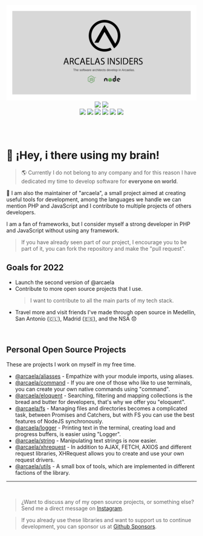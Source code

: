 <img src="./assets/banner.svg">

<div style="text-align:center;width:100%;">
<a target="_blank" href="https://github.com/sponsors/arcaela"><img src="https://img.shields.io/badge/SPONSOR-%E2%99%A5-pink"></a> <a target="_blank" href="./LICENSE"><img src="https://img.shields.io/badge/LICENSE-MD-blue"></a>
</div>

<div style="text-align:center;">
<a target="_blank" href="https://npmjs.com/package/@arcaela/aliasses"><img src="https://img.shields.io/badge/aliasses-npm-red"></a> <a target="_blank" href="https://npmjs.com/package/@arcaela/command"><img src="https://img.shields.io/badge/command-npm-blue"></a> <a target="_blank" href="https://npmjs.com/package/@arcaela/eloquent"><img src="https://img.shields.io/badge/eloquent-npm-orange"></a> <a target="_blank" href="https://npmjs.com/package/@arcaela/fs"><img src="https://img.shields.io/badge/fs-npm-violet"></a> <a target="_blank" href="https://npmjs.com/package/@arcaela/logger"><img src="https://img.shields.io/badge/logger-npm-green"></a> <a target="_blank" href="https://npmjs.com/package/@arcaela/logger"><img src="https://img.shields.io/badge/logger-npm-xhrequest"></a>
</div>

<br> <br>

# 👋 ¡Hey, i there using my brain!

> 🌎 Currently I do not belong to any company and for this reason I have dedicated my time to develop software for **everyone on world**.

🚧 I am also the maintainer of "arcaela", a small project aimed at creating useful tools for development, among the languages ​​we handle we can mention PHP and JavaScript and I contribute to multiple projects of others developers.

I am a fan of frameworks, but I consider myself a strong developer in PHP and JavaScript without using any framework.

> If you have already seen part of our project, I encourage you to be part of it, you can fork the repository and make the "pull request".

## Goals for 2022
- Launch the second version of @arcaela
- Contribute to more open source projects that I use.
    > I want to contribute to all the main parts of my tech stack.
- Travel more and visit friends I've made through open source in Medellin, San Antonio (🇨🇱),  Madrid (🇪🇸), and the NSA 😞


<br/>

## Personal Open Source Projects

These are projects I work on myself in my free time.

- [@arcaela/aliasses](https://github.com/arcaela/arcaela/aliasses) - Empathize with your module imports, using aliases.
- [@arcaela/command](https://github.com/arcaela/arcaela/command) - If you are one of those who like to use terminals, you can create your own native commands using "command".
- [@arcaela/eloquent](https://github.com/arcaela/arcaela/eloquent) - Searching, filtering and mapping collections is the bread and butter for developers, that's why we offer you "eloquent".
- [@arcaela/fs](https://github.com/arcaela/arcaela/fs) - Managing files and directories becomes a complicated task, between Promises and Catchers, but with FS you can use the best features of NodeJS synchronously.
- [@arcaela/logger](https://github.com/arcaela/arcaela/logger) - Printing text in the terminal, creating load and progress buffers, is easier using "Logger".
- [@arcaela/string](https://github.com/arcaela/arcaela/string) - Manipulating text strings is now easier.
- [@arcaela/xhrequest](https://github.com/arcaela/arcaela/xhrequest) - In addition to AJAX, FETCH, AXIOS and different request libraries, XHRequest allows you to create and use your own request drivers.
- [@arcaela/utils](https://github.com/arcaela/arcaela/utils) - A small box of tools, which are implemented in different factions of the library.

<hr/><br/>

> ¿Want to discuss any of my open source projects, or something else? Send me a direct message on [Instagram](https://instagram.com/arcaelas).

> If you already use these libraries and want to support us to continue development, you can sponsor us at [Github Sponsors](https://github.com/sponsors/arcaela).
